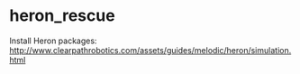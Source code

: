 # heron_rescue

Install Heron packages:
http://www.clearpathrobotics.com/assets/guides/melodic/heron/simulation.html